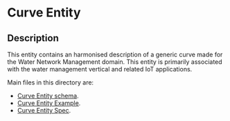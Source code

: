# Curve Entity

## Description
This entity contains an harmonised description of a generic curve made for the Water Network Management domain. This entity is primarily associated with the water management vertical and related IoT applications.

Main files in this directory are:

-   [Curve Entity schema](schema.json).
-   [Curve Entity Example](example-normalized-ld.jsonld).
-   [Curve Entity Spec](doc/spec.md).
